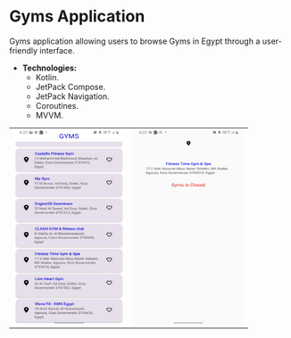 # Gyms Application
Gyms application allowing users to browse Gyms in Egypt through a user-friendly interface.

* **Technologies:**
     * Kotlin.
     * JetPack Compose.
     * JetPack Navigation.
     * Coroutines.
     * MVVM.
<table>
  <tr>
    <td><img src="https://github.com/sherifelkady70/Gyms-App/blob/master/GymsList.jpg" alt="Image 1" width="200" height="350"></td>
    <td><img src="https://github.com/sherifelkady70/Gyms-App/blob/master/GymDetails.jpg" alt="Image 2" width="200" height="350"></td>
  </tr>
</table>
